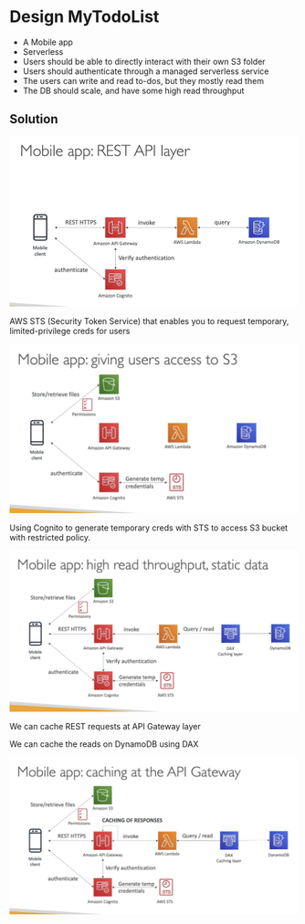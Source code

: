 # Design MyTodoList

- A Mobile app
- Serverless
- Users should be able to directly interact with their own S3 folder
- Users should authenticate through a managed serverless service
- The users can write and read to-dos, but they mostly read them
- The DB should scale, and have some high read throughput


## Solution


![1c7236f04765a6df44cea256d11505d1.png](../../images/1c7236f04765a6df44cea256d11505d1.png)


AWS STS (Security Token Service) that enables you to request temporary, limited-privilege creds for users


![5625e71e97df96ca9d958027ae8057b2.png](../../images/5625e71e97df96ca9d958027ae8057b2.png)


Using Cognito to generate temporary creds with STS to access S3 bucket with restricted policy.

![1e7fafe867e9b024f7aecbaaf86545ac.png](../../images/1e7fafe867e9b024f7aecbaaf86545ac.png)


We can cache REST requests at API Gateway layer

We can cache the reads on DynamoDB using DAX

![84081983b2fbc25966b7864cf85b442c.png](../../images/84081983b2fbc25966b7864cf85b442c.png)

